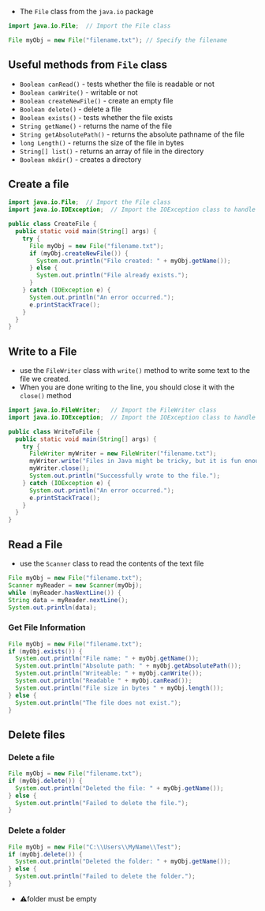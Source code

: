 - The `File` class from the `java.io` package
```java
import java.io.File;  // Import the File class

File myObj = new File("filename.txt"); // Specify the filename
```
## Useful methods from `File` class
- `Boolean canRead()` - tests whether the file is readable or not
- `Boolean canWrite()` - writable or not
- `Boolean createNewFile()` - create an empty file
- `Boolean delete()` - delete a file
- `Boolean exists()` - tests whether the file exists
- `String getName()` - returns the name of the file
- `String getAbsolutePath()` - returns the absolute pathname of the file
- `long Length()` - returns the size of the file in bytes
- `String[] list()` - returns an array of file in the directory
- `Boolean mkdir()` - creates a directory

## Create a file
```java
import java.io.File;  // Import the File class
import java.io.IOException;  // Import the IOException class to handle errors

public class CreateFile {
  public static void main(String[] args) {
    try {
      File myObj = new File("filename.txt");
      if (myObj.createNewFile()) {
        System.out.println("File created: " + myObj.getName());
      } else {
        System.out.println("File already exists.");
      }
    } catch (IOException e) {
      System.out.println("An error occurred.");
      e.printStackTrace();
    }
  }
}
```

## Write to a File
- use the `FileWriter` class with `write()` method to write some text to the file we created.
- When you are done writing to the line, you should close it with the `close()` method
```java
import java.io.FileWriter;   // Import the FileWriter class
import java.io.IOException;  // Import the IOException class to handle errors

public class WriteToFile {
  public static void main(String[] args) {
    try {
      FileWriter myWriter = new FileWriter("filename.txt");
      myWriter.write("Files in Java might be tricky, but it is fun enough!");
      myWriter.close();
      System.out.println("Successfully wrote to the file.");
    } catch (IOException e) {
      System.out.println("An error occurred.");
      e.printStackTrace();
    }
  }
}
```

## Read a File
- use the `Scanner` class to read the contents of the text file
```java
File myObj = new File("filename.txt");
Scanner myReader = new Scanner(myObj);
while (myReader.hasNextLine()) {
String data = myReader.nextLine();
System.out.println(data);
```

### Get File Information
```java
File myObj = new File("filename.txt");
if (myObj.exists()) {
  System.out.println("File name: " + myObj.getName());
  System.out.println("Absolute path: " + myObj.getAbsolutePath());
  System.out.println("Writeable: " + myObj.canWrite());
  System.out.println("Readable " + myObj.canRead());
  System.out.println("File size in bytes " + myObj.length());
} else {
  System.out.println("The file does not exist.");
}
```

## Delete files
### Delete a file
```java
File myObj = new File("filename.txt"); 
if (myObj.delete()) { 
  System.out.println("Deleted the file: " + myObj.getName());
} else {
  System.out.println("Failed to delete the file.");
} 
```

### Delete a folder
```java
File myObj = new File("C:\\Users\\MyName\\Test"); 
if (myObj.delete()) { 
  System.out.println("Deleted the folder: " + myObj.getName());
} else {
  System.out.println("Failed to delete the folder.");
} 
```
- ⚠️folder must be empty

